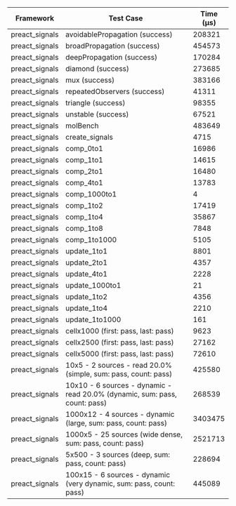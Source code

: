 | Framework | Test Case | Time (μs) |
| --- | --- | --- |
| preact_signals | avoidablePropagation (success) | 208321 |
| preact_signals | broadPropagation (success) | 454573 |
| preact_signals | deepPropagation (success) | 170284 |
| preact_signals | diamond (success) | 273685 |
| preact_signals | mux (success) | 383166 |
| preact_signals | repeatedObservers (success) | 41311 |
| preact_signals | triangle (success) | 98355 |
| preact_signals | unstable (success) | 67521 |
| preact_signals | molBench | 483649 |
| preact_signals | create_signals | 4715 |
| preact_signals | comp_0to1 | 16986 |
| preact_signals | comp_1to1 | 14615 |
| preact_signals | comp_2to1 | 16480 |
| preact_signals | comp_4to1 | 13783 |
| preact_signals | comp_1000to1 | 4 |
| preact_signals | comp_1to2 | 17419 |
| preact_signals | comp_1to4 | 35867 |
| preact_signals | comp_1to8 | 7848 |
| preact_signals | comp_1to1000 | 5105 |
| preact_signals | update_1to1 | 8801 |
| preact_signals | update_2to1 | 4357 |
| preact_signals | update_4to1 | 2228 |
| preact_signals | update_1000to1 | 21 |
| preact_signals | update_1to2 | 4356 |
| preact_signals | update_1to4 | 2210 |
| preact_signals | update_1to1000 | 161 |
| preact_signals | cellx1000 (first: pass, last: pass) | 9623 |
| preact_signals | cellx2500 (first: pass, last: pass) | 27162 |
| preact_signals | cellx5000 (first: pass, last: pass) | 72610 |
| preact_signals | 10x5 - 2 sources - read 20.0% (simple, sum: pass, count: pass) | 425580 |
| preact_signals | 10x10 - 6 sources - dynamic - read 20.0% (dynamic, sum: pass, count: pass) | 268539 |
| preact_signals | 1000x12 - 4 sources - dynamic (large, sum: pass, count: pass) | 3403475 |
| preact_signals | 1000x5 - 25 sources (wide dense, sum: pass, count: pass) | 2521713 |
| preact_signals | 5x500 - 3 sources (deep, sum: pass, count: pass) | 228694 |
| preact_signals | 100x15 - 6 sources - dynamic (very dynamic, sum: pass, count: pass) | 445089 |
